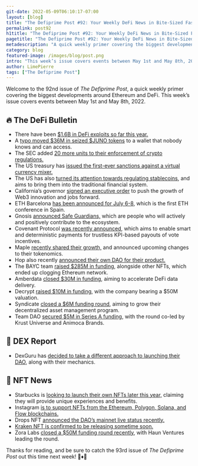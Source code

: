 ```yaml
---
git-date: 2022-05-09T06:10:17-07:00
layout: [blog]
title: "The Defiprime Post #92: Your Weekly DeFi News in Bite-Sized Fashion"
permalink: post92
h1title: "The Defiprime Post #92: Your Weekly DeFi News in Bite-Sized Fashion"
pagetitle: "The Defiprime Post #92: Your Weekly DeFi News in Bite-Sized Fashion"
metadescription: "A quick weekly primer covering the biggest developments around Ethereum and DeFi. This week’s issue covers events between May 1st and May 8th, 2022"
category: blog
featured-image: /images/blog/post.png
intro: "This week’s issue covers events between May 1st and May 8th, 2022"
author: LimePierre
tags: ["The Defiprime Post"]
---
```


Welcome to the 92nd issue of _The Defiprime Post_, a quick weekly primer covering the biggest developments around Ethereum and DeFi. This week’s issue covers events between May 1st and May 8th, 2022.


## 🔥 The DeFi Bulletin

* There have been [$1.6B in DeFi exploits so far this year.](https://cointelegraph.com/news/more-than-1-6-billion-exploited-from-defi-so-far-in-2022?utm_source=Telegram&utm_medium=social)
* A [typo moved $36M in seized $JUNO tokens](https://www.coindesk.com/tech/2022/05/05/typo-moves-36m-in-seized-juno-tokens-to-wrong-wallet/) to a wallet that nobody knows and can access.
* The SEC added [20 more units to their enforcement of crypto regulations.](https://www.sec.gov/news/press-release/2022-78)
* The US treasury has [issued the first-ever sanctions against a virtual currency mixer. ](https://home.treasury.gov/news/press-releases/jy0768)
* The US has also [turned its attention towards regulating stablecoins](https://cointelegraph.com/news/the-united-states-turns-its-attention-to-stablecoin-regulation), and aims to bring them into the traditional financial system. 
* California’s governor [signed an executive order](https://www.gov.ca.gov/2022/05/04/governor-newsom-signs-blockchain-executive-order-to-spur-responsible-web3-innovation-grow-jobs-and-protect-consumers/) to push the growth of Web3 innovation and jobs forward. 
* ETH Barcelona [has been announced for July 6-8](https://linktr.ee/ethbarcelona), which is the first ETH conference in Spain. 
* Gnosis [announced Safe Guardians,](https://safe.mirror.xyz/JTOFLIYkTF8C61-DZFBB3QzhrFSsaB8kAIx153rl9Y0) which are people who will actively and positively contribute to the ecosystem. 
* Covenant Protocol [was recently announced](https://medium.com/@vote_covenant/introducing-covenant-protocol-78138c95145f), which aims to enable smart and deterministic payments for trustless KPI-based payouts of vote incentives. 
* Maple [recently shared their growth,](https://maplefinance.medium.com/share-in-maples-growth-with-upcoming-changes-to-tokenomics-da54faa5fb00?s=09) and announced upcoming changes to their tokenomics. 
* Hop also recently [announced their own DAO for their product.](https://hop.mirror.xyz/AI5fOUR0X_l0mktShDOx3mwr-hsB24gp8GvTWtS-MBc?s=09)
* The BAYC team [raised $285M in funding](https://www.coindesk.com/business/2022/05/01/bayc-team-raises-285m-with-otherside-nfts-clogs-ethereum/), alongside other NFTs, which ended up clogging Ethereum network. 
* Amberdata [closed $30M in funding](https://www.coindesk.com/business/2022/05/04/amberdata-raises-30m-to-accelerate-crypto-defi-data-delivery/?s=09), aiming to accelerate DeFi data delivery. 
* Decrypt [raised $10M in funding](https://www.coindesk.com/business/2022/05/03/decrypt-spins-out-from-consensys-mesh-raises-10m-at-50m-valuation/), with the company bearing a $50M valuation.
* Syndicate [closed a $6M funding round](https://www.theblockcrypto.com/linked/144788/syndicate-raises-6-million-to-grow-decentralized-asset-management-platform?utm_source=twitter&utm_medium=social), aiming to grow their decentralized asset management program. 
* Team DAO [secured $5M in Series A funding,](https://cointelegraph.com/press-releases/team-dao-raises-5m-in-series-a-round-led-by-krust-universe-animoca-brands) with the round co-led by Krust Universe and Animoca Brands.


## 💱 DEX Report

* DexGuru has [decided to take a different approach to launching their DAO](https://cointelegraph.com/press-releases/let-the-dao-decide-a-new-take-on-launching-a-token), along with their mechanics. 


## 💎 NFT News

* Starbucks is [looking to launch their own NFTs later this year,](https://techcrunch.com/2022/05/04/starbucks-to-launch-nfts-this-year-offering-access-to-unique-experiences-and-benefits/) claiming they will provide unique experiences and benefits.
* Instagram [is to support NFTs from the Ethereum, Polygon, Solana, and Flow blockchains.](https://www.coindesk.com/business/2022/05/08/metas-instagram-to-support-nfts-from-ethereum-polygon-solana-flow/) 
* Drops NFT [announced the DAO’s mainnet live status recently. ](https://dropsnft.medium.com/the-drops-dao-mainnet-is-live-8859da17fc99)
* [Kraken NFT is confirmed to be releasing sometime soon.](https://blog.kraken.com/post/13898/kraken-nft-is-coming-join-the-waitlist/)
* Zora Labs [closed a $50M funding round recently,](https://techcrunch.com/2022/05/05/haun-ventures-leads-50m-round-in-nft-startup-zora-labs) with Haun Ventures leading the round. 

Thanks for reading, and be sure to catch the 93rd issue of _The Defiprime Post_ out this time next week! 👋♦️👋
